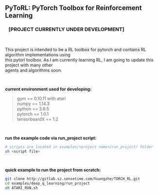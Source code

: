 ## PyToRL: PyTorch Toolbox for Reinforcement Learning
### &nbsp;&nbsp;&nbsp;[PROJECT CURRENTLY UNDER DEVELOPMENT]

&nbsp;  

This project is intended to be a RL toolbox for pytorch and contains RL algorithm implementations using  
this pytorl toolbox. As I am currently learning RL, I am going to update this project with many other  
agents and algorithms soon.

&nbsp;  

**current environment used for developing:**
> gym == 0.10.11 with atari  
> numpy == 1.14.3  
> python == 3.6.5  
> pytorch == 1.0.1  
> tensorboardX == 1.2  

&nbsp;  

**run the example code via run_project script:**
```bash
# scripts are located in examples/<project name>/run_project/ folder
sh <script file> 
```

&nbsp;  

**quick example to run the project from scratch:**
```bash
git clone http://gitlab.sz.sensetime.com/huangzhe/TORCH_RL.git
cd examples/deep_q_learning/run_project
sh ATARI_RUN.sh
```